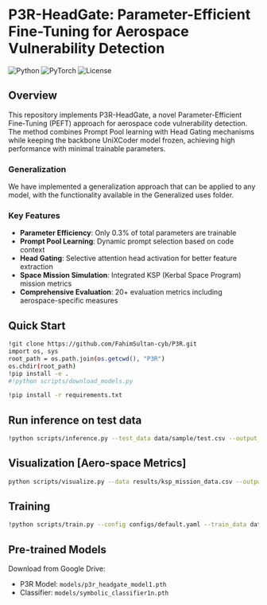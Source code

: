 # P3R-HeadGate: Parameter-Efficient Fine-Tuning for Aerospace Vulnerability Detection

![Python](https://img.shields.io/badge/python-3.8+-blue.svg)
![PyTorch](https://img.shields.io/badge/PyTorch-1.9+-red.svg)
![License](https://img.shields.io/badge/license-MIT-green.svg)

## Overview

This repository implements P3R-HeadGate, a novel Parameter-Efficient Fine-Tuning (PEFT) approach for aerospace code vulnerability detection. The method combines Prompt Pool learning with Head Gating mechanisms while keeping the backbone UniXCoder model frozen, achieving high performance with minimal trainable parameters.

### Generalization 
We have implemented a generalization approach that can be applied to any model, with the functionality available in the Generalized uses folder.


### Key Features

- **Parameter Efficiency**: Only 0.3% of total parameters are trainable
- **Prompt Pool Learning**: Dynamic prompt selection based on code context
- **Head Gating**: Selective attention head activation for better feature extraction
- **Space Mission Simulation**: Integrated KSP (Kerbal Space Program) mission metrics
- **Comprehensive Evaluation**: 20+ evaluation metrics including aerospace-specific measures

## Quick Start
```bash
!git clone https://github.com/FahimSultan-cyb/P3R.git
import os, sys
root_path = os.path.join(os.getcwd(), "P3R")
os.chdir(root_path)
!pip install -e .
#!python scripts/download_models.py

!pip install -r requirements.txt

```

## Run inference on test data
```bash
!python scripts/inference.py --test_data data/sample/test.csv --output_dir results/

```


## Visualization [Aero-space Metrics]
```bash
python scripts/visualize.py --data results/ksp_mission_data.csv --output outputs/visualizations/dashboard.png
```


## Training 
```bash
!python scripts/train.py --config configs/default.yaml --train_data data/sample/test.csv
```


## Pre-trained Models

Download from Google Drive:
- P3R Model: `models/p3r_headgate_model1.pth`
- Classifier: `models/symbolic_classifier1n.pth`




